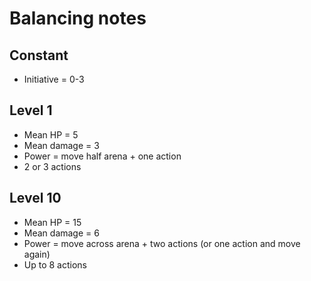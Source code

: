 # Balancing notes

## Constant

* Initiative = 0-3

## Level 1

* Mean HP = 5
* Mean damage = 3
* Power = move half arena + one action
* 2 or 3 actions

## Level 10

* Mean HP = 15
* Mean damage = 6
* Power = move across arena + two actions (or one action and move again)
* Up to 8 actions
